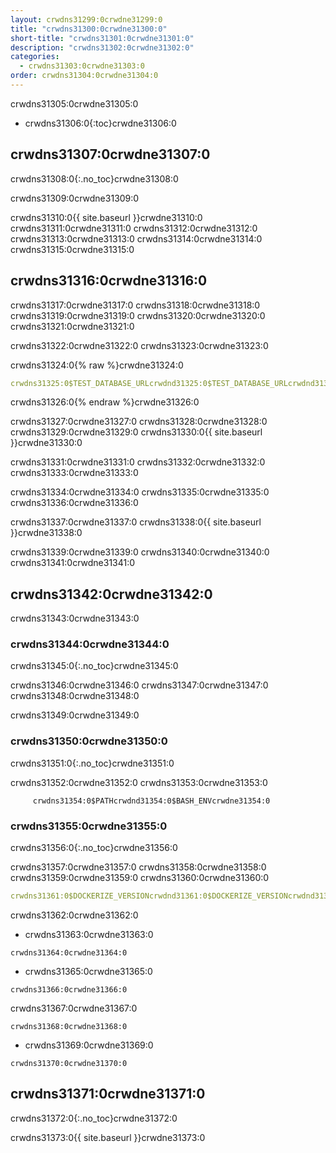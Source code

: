 ```yaml
---
layout: crwdns31299:0crwdne31299:0
title: "crwdns31300:0crwdne31300:0"
short-title: "crwdns31301:0crwdne31301:0"
description: "crwdns31302:0crwdne31302:0"
categories:
  - crwdns31303:0crwdne31303:0
order: crwdns31304:0crwdne31304:0
---
```

crwdns31305:0crwdne31305:0

- crwdns31306:0{:toc}crwdne31306:0

## crwdns31307:0crwdne31307:0

crwdns31308:0{:.no_toc}crwdne31308:0

crwdns31309:0crwdne31309:0

crwdns31310:0{{ site.baseurl }}crwdne31310:0 crwdns31311:0crwdne31311:0 crwdns31312:0crwdne31312:0 crwdns31313:0crwdne31313:0 crwdns31314:0crwdne31314:0 crwdns31315:0crwdne31315:0

## crwdns31316:0crwdne31316:0

crwdns31317:0crwdne31317:0 crwdns31318:0crwdne31318:0 crwdns31319:0crwdne31319:0 crwdns31320:0crwdne31320:0 crwdns31321:0crwdne31321:0

crwdns31322:0crwdne31322:0 crwdns31323:0crwdne31323:0

crwdns31324:0{% raw %}crwdne31324:0

```yaml
crwdns31325:0$TEST_DATABASE_URLcrwdnd31325:0$TEST_DATABASE_URLcrwdnd31325:0$TEST_DATABASE_URLcrwdne31325:0
```

crwdns31326:0{% endraw %}crwdne31326:0

crwdns31327:0crwdne31327:0 crwdns31328:0crwdne31328:0 crwdns31329:0crwdne31329:0 crwdns31330:0{{ site.baseurl }}crwdne31330:0

crwdns31331:0crwdne31331:0 crwdns31332:0crwdne31332:0 crwdns31333:0crwdne31333:0

crwdns31334:0crwdne31334:0 crwdns31335:0crwdne31335:0 crwdns31336:0crwdne31336:0

crwdns31337:0crwdne31337:0 crwdns31338:0{{ site.baseurl }}crwdne31338:0

crwdns31339:0crwdne31339:0 crwdns31340:0crwdne31340:0 crwdns31341:0crwdne31341:0

## crwdns31342:0crwdne31342:0

crwdns31343:0crwdne31343:0

### crwdns31344:0crwdne31344:0

crwdns31345:0{:.no_toc}crwdne31345:0

crwdns31346:0crwdne31346:0 crwdns31347:0crwdne31347:0 crwdns31348:0crwdne31348:0

crwdns31349:0crwdne31349:0

### crwdns31350:0crwdne31350:0

crwdns31351:0{:.no_toc}crwdne31351:0

crwdns31352:0crwdne31352:0 crwdns31353:0crwdne31353:0

         crwdns31354:0$PATHcrwdnd31354:0$BASH_ENVcrwdne31354:0
    

### crwdns31355:0crwdne31355:0

crwdns31356:0{:.no_toc}crwdne31356:0

crwdns31357:0crwdne31357:0 crwdns31358:0crwdne31358:0 crwdns31359:0crwdne31359:0 crwdns31360:0crwdne31360:0

```yaml
crwdns31361:0$DOCKERIZE_VERSIONcrwdnd31361:0$DOCKERIZE_VERSIONcrwdnd31361:0$DOCKERIZE_VERSIONcrwdnd31361:0$DOCKERIZE_VERSIONcrwdne31361:0
```

crwdns31362:0crwdne31362:0

- crwdns31363:0crwdne31363:0

`crwdns31364:0crwdne31364:0`

- crwdns31365:0crwdne31365:0

`crwdns31366:0crwdne31366:0`

crwdns31367:0crwdne31367:0

`crwdns31368:0crwdne31368:0`

- crwdns31369:0crwdne31369:0

`crwdns31370:0crwdne31370:0`

## crwdns31371:0crwdne31371:0

crwdns31372:0{:.no_toc}crwdne31372:0

crwdns31373:0{{ site.baseurl }}crwdne31373:0
